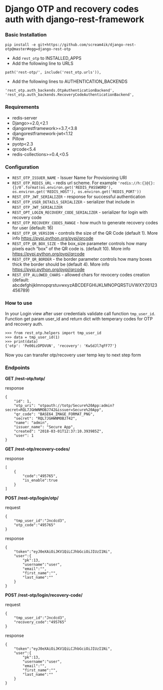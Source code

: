 # Django OTP and recovery codes auth with django-rest-framework

### Basic Installation

```
pip install -e git+https://github.com/scream4ik/django-rest-otp@master#egg=django-rest-otp
```

- Add `rest_otp` to INSTALLED_APPS
- Add the following line to URLS
```
path('rest-otp/', include('rest_otp.urls')),
```
- Add the following lines to AUTHENTICATION_BACKENDS
```
'rest_otp.auth_backends.OtpAuthenticationBackend',
'rest_otp.auth_backends.RecoveryCodeAuthenticationBackend',
```

### Requirements
- redis-server
- Django>=2.0,<2.1
- djangorestframework>=3.7,<3.8
- djangorestframework-jwt<1.12
- Pillow
- pyotp<2.3
- qrcode<5.4
- redis-collections>=0.4,<0.5

### Configuration

- `REST_OTP_ISSUER_NAME` - Issuer Name for Provisioning URI
- `REST_OTP_REDIS_URL` - redis url scheme. For example `'redis://h:{}@{}:{}/0'.format(os.environ.get('REDIS_PASSWORD'), os.environ.get('REDIS_HOST'), os.environ.get('REDIS_PORT'))`
- `REST_OTP_JWT_SERIALIZER` - response for successful authentication
- `REST_OTP_USER_DETAILS_SERIALIZER` - serializer that include in `REST_OTP_JWT_SERIALIZER`
- `REST_OPT_LOGIN_RECOVERY_CODE_SERIALIZER` - serializer for login with recovery code
- `REST_OTP_RECOVERY_CODES_RANGE` - how much to generate recovery codes for user (default: 16)
- `REST_OTP_QR_VERSION` - controls the size of the QR Code (default 1). More info https://pypi.python.org/pypi/qrcode
- `REST_OTP_QR_BOX_SIZE` - the box_size parameter controls how many pixels each “box” of the QR code is. (default 10). More info https://pypi.python.org/pypi/qrcode
- `REST_OTP_QR_BORDER` - the border parameter controls how many boxes thick the border should be (default 4). More info https://pypi.python.org/pypi/qrcode
- `REST_OTP_ALLOWED_CHARS` - allowed chars for revocery codes creation (default: abcdefghijklmnopqrstuvwxyzABCDEFGHIJKLMNOPQRSTUVWXYZ0123456789)

### How to use
In your Login view after user credentials validate call function `tmp_user_id`. Function get param user_id and return dict with temperary codes for OTP and recovery auth.
```
>>> from rest_otp.helpers import tmp_user_id
>>> data = tmp_user_id(1)
>>> print(data)
{'otp': 'Pe00izDPDVUN', 'recovery': 'KwSdJl7qFF77'}
```
Now you can transfer otp/recovery user temp key to next step form

### Endpoints

**GET /rest-otp/totp/**

response
```
{
    "id": 1,
    "otp_uri": "otpauth://totp/Secure%20App:admin?secret=RQL7JGHWNMOBJ742&issuer=Secure%20App",
    "qr_code": "BASE64_IMAGE_FORMAT_PNG",
    "secret": "RQL7JGHWNMOBJ742",
    "name": "admin",
    "issuer_name": "Secure App",
    "created": "2018-03-01T12:37:10.393985Z",
    "user": 1
}
```

**GET /rest-otp/recovery-codes/**

response
```
[
    {
        "code":"495765",
        "is_enable":true
    }
]
```

**POST /rest-otp/login/otp/**

request
```
{
    "tmp_user_id":"Jncdcd3",
    "otp_code":"495765"
}
```

response
```
{
    "token":"eyJ0eXAiOiJKV1QiLCJhbGciOiJIUzI1Ni",
    "user":{
        "pk":13,
        "username":"user",
        "email":"",
        "first_name":"",
        "last_name":""
    }
}
```

**POST /rest-otp/login/recovery-code/**

request
```
{
    "tmp_user_id":"Jncdcd3",
    "recovery_code":"495765"
}
```

response
```
{
    "token":"eyJ0eXAiOiJKV1QiLCJhbGciOiJIUzI1Ni",
    "user":{
        "pk":13,
        "username":"user",
        "email":"",
        "first_name":"",
        "last_name":""
    }
}
```
